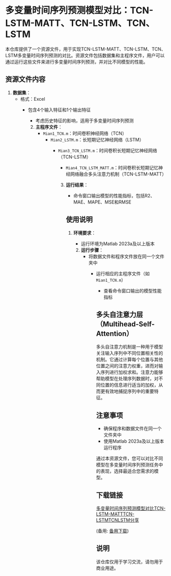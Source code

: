 # 多变量时间序列预测模型对比：TCN-LSTM-MATT、TCN-LSTM、TCN、LSTM

本仓库提供了一个资源文件，用于实现TCN-LSTM-MATT、TCN-LSTM、TCN、LSTM多变量时间序列预测的对比。资源文件包括数据集和主程序文件，用户可以通过运行这些文件来进行多变量时间序列预测，并对比不同模型的性能。

## 资源文件内容

1. **数据集**：
   - 格式：Excel
      - 包含4个输入特征和1个输出特征
         - 考虑历史特征的影响，适用于多变量时间序列预测

         2. **主程序文件**：
            - `Mian1_TCN.m`：时间卷积神经网络（TCN）
               - `Mian2_LSTM.m`：长短期记忆神经网络（LSTM）
                  - `Mian3_TCN_LSTM.m`：时间卷积长短期记忆神经网络（TCN-LSTM）
                     - `Mian4_TCN_LSTM_MATT.m`：时间卷积长短期记忆神经网络融合多头注意力机制（TCN-LSTM-MATT）

                     3. **运行结果**：
                        - 命令窗口输出模型的性能指标，包括R2、MAE、MAPE、MSE和RMSE

                        ## 使用说明

                        1. **环境要求**：
                           - 运行环境为Matlab 2023a及以上版本

                           2. **运行步骤**：
                              - 将数据文件和程序文件放在同一个文件夹中
                                 - 运行相应的主程序文件（如`Mian1_TCN.m`）
                                    - 查看命令窗口输出的模型性能指标

                                    ## 多头自注意力层（Multihead-Self-Attention）

                                    多头自注意力机制是一种用于模型关注输入序列中不同位置相关性的机制。它通过计算每个位置与其他位置之间的注意力权重，进而对输入序列进行加权求和。注意力能够帮助模型在处理序列数据时，对不同位置的信息进行适当的加权，从而更有效地捕捉序列中的重要特征。

                                    ## 注意事项

                                    - 确保程序和数据文件在同一个文件夹中
                                    - 使用Matlab 2023a及以上版本运行程序

                                    通过本资源文件，您可以对比不同模型在多变量时间序列预测任务中的表现，选择最适合您需求的模型。

                                    ## 下载链接
                                    [多变量时间序列预测模型对比TCN-LSTM-MATTTCN-LSTMTCNLSTM分享](https://pan.quark.cn/s/e191a4a889df) 

                                    (备用: [备用下载](https://pan.baidu.com/s/1KgsCVSQRUMVxXw2Gwubj4A?pwd=1234))

                                    ## 说明

                                    该仓库仅用于学习交流，请勿用于商业用途。
